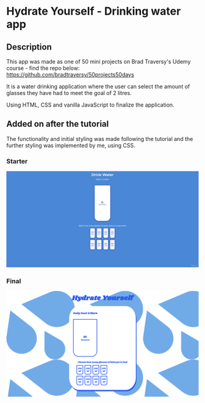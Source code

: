 # Hydrate Yourself - Drinking water app 

## Description

This app was made as one of 50 mini projects on Brad Traversy's Udemy course - find the repo below:
https://github.com/bradtraversy/50projects50days

It is a water drinking application where the user can select the amount of glasses they have had to meet the goal of 2 litres. 

Using HTML, CSS and vanilla JavaScript to finalize the application. 

## Added on after the tutorial

The functionality and initial styling was made following the tutorial and the further styling was implemented by me, using CSS. 

### Starter

![Starter](images/starter.png "Starter")

### Final

![final](images/final.png "Final")